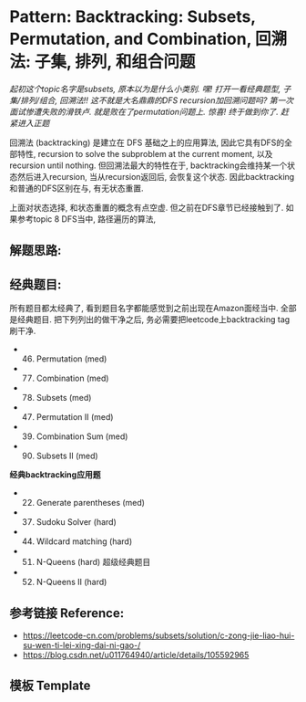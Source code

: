# Pattern: Backtracking: Subsets, Permutation, and Combination, 回溯法: 子集, 排列, 和组合问题
*起初这个topic名字是subsets, 原本以为是什么小类别. 嘿! 打开一看经典题型, 子集/排列/组合, 回溯法!! 这不就是大名鼎鼎的DFS recursion加回溯问题吗? 第一次面试惨遭失败的滑铁卢. 就是败在了permutation问题上. 惊喜! 终于做到你了. 赶紧进入正题*

回溯法 (backtracking) 是建立在 DFS 基础之上的应用算法, 因此它具有DFS的全部特性, recursion to solve the subproblem at the current moment, 以及recursion until nothing. 但回溯法最大的特性在于, backtracking会维持某一个状态然后进入recursion, 当从recursion返回后, 会恢复这个状态. 因此backtracking和普通的DFS区别在与, 有无状态重置. 

上面对状态选择, 和状态重置的概念有点空虚. 但之前在DFS章节已经接触到了. 如果参考topic 8 DFS当中, 路径遍历的算法, 

## **解题思路:**


## **经典题目:**

所有题目都太经典了, 看到题目名字都能感觉到之前出现在Amazon面经当中. 全部是经典题目. 把下列列出的做干净之后, 务必需要把leetcode上backtracking tag刷干净.

- 46. Permutation (med)
- 77. Combination (med)
- 78. Subsets (med)
- 47. Permutation II (med)
- 39. Combination Sum (med)
- 90. Subsets II (med)

**经典backtracking应用题**
- 22. Generate parentheses (med)
- 37. Sudoku Solver (hard)
- 44. Wildcard matching (hard)
- 51. N-Queens (hard) 超级经典题目
- 52. N-Queens II (hard)


## **参考链接 Reference:**

- https://leetcode-cn.com/problems/subsets/solution/c-zong-jie-liao-hui-su-wen-ti-lei-xing-dai-ni-gao-/
- https://blog.csdn.net/u011764940/article/details/105592965

## **模板 Template**
